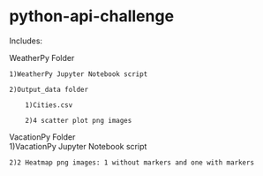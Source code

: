 # python-api-challenge

Includes:

WeatherPy Folder

	1)WeatherPy Jupyter Notebook script

	2)Output_data folder

		1)Cities.csv

		2)4 scatter plot png images

VacationPy Folder	
	1)VacationPy Jupyter Notebook script

	2)2 Heatmap png images: 1 without markers and one with markers
	